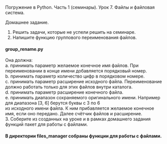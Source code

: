 Погружение в Python. Часть 1 (семинары).
Урок 7. Файлы и файловая система.

Домашнее задание.  
1. Решить задачи, которые не успели решить на семинаре.  
2. Напишите функцию группового переименования файлов.  
#### group_rename.py
Она должна:  
a. принимать параметр желаемое конечное имя файлов. При переименовании в конце имени добавляется порядковый номер.  
b. принимать параметр количество цифр в порядковом номере.  
c. принимать параметр расширение исходного файла. Переименование должно работать только для этих файлов внутри каталога.  
d. принимать параметр расширение конечного файла.  
e. принимать диапазон сохраняемого оригинального имени. Например для диапазона [3, 6] берутся буквы с 3 по 6  
из исходного имени файла. К ним прибавляется желаемое конечное имя, если оно передано. Далее счётчик файлов и расширение.  
3. Соберите из созданных на уроке и в рамках домашнего задания функций пакет для работы с файлами.  
#### В директории files_manager собраны функции для работы с файлами.